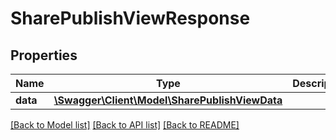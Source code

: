 # SharePublishViewResponse

## Properties
Name | Type | Description | Notes
------------ | ------------- | ------------- | -------------
**data** | [**\Swagger\Client\Model\SharePublishViewData**](SharePublishViewData.md) |  | 

[[Back to Model list]](../README.md#documentation-for-models) [[Back to API list]](../README.md#documentation-for-api-endpoints) [[Back to README]](../README.md)


